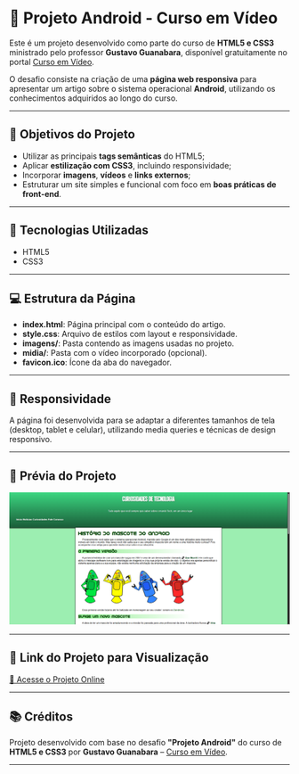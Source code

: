# 📱 Projeto Android - Curso em Vídeo

Este é um projeto desenvolvido como parte do curso de **HTML5 e CSS3** ministrado pelo professor **Gustavo Guanabara**, disponível gratuitamente no portal [Curso em Vídeo](https://www.cursoemvideo.com).

O desafio consiste na criação de uma **página web responsiva** para apresentar um artigo sobre o sistema operacional **Android**, utilizando os conhecimentos adquiridos ao longo do curso.

---

## 📌 Objetivos do Projeto

- Utilizar as principais **tags semânticas** do HTML5;
- Aplicar **estilização com CSS3**, incluindo responsividade;
- Incorporar **imagens**, **vídeos** e **links externos**;
- Estruturar um site simples e funcional com foco em **boas práticas de front-end**.

---

## 🧰 Tecnologias Utilizadas

- HTML5
- CSS3

---

## 💻 Estrutura da Página

- **index.html**: Página principal com o conteúdo do artigo.
- **style.css**: Arquivo de estilos com layout e responsividade.
- **imagens/**: Pasta contendo as imagens usadas no projeto.
- **midia/**: Pasta com o vídeo incorporado (opcional).
- **favicon.ico**: Ícone da aba do navegador.

---

## 📱 Responsividade

A página foi desenvolvida para se adaptar a diferentes tamanhos de tela (desktop, tablet e celular), utilizando media queries e técnicas de design responsivo.

---

## 📸 Prévia do Projeto

![Preview do Projeto](img/screenshot.png.png)

---

## 🔗 Link do Projeto para Visualização

[🔗 Acesse o Projeto Online](https://stapani7.github.io/projeto-android)

---

## 📚 Créditos

Projeto desenvolvido com base no desafio **"Projeto Android"** do curso de **HTML5 e CSS3** por **Gustavo Guanabara** – [Curso em Vídeo](https://www.cursoemvideo.com).

---

